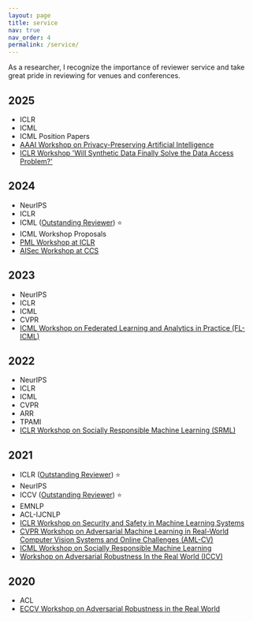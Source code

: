 ```yaml
---
layout: page
title: service
nav: true
nav_order: 4
permalink: /service/
---
```


As a researcher, I recognize the importance of reviewer service and take great pride in reviewing for venues and conferences.

## 2025
- ICLR
- ICML
- ICML Position Papers
- [AAAI Workshop on Privacy-Preserving Artificial Intelligence](https://ppai-workshop.github.io/)
- [ICLR Workshop 'Will Synthetic Data Finally Solve the Data Access Problem?'](https://synthetic-data-iclr.github.io/) 

## 2024
- NeurIPS
- ICLR
- ICML ([Outstanding Reviewer](https://x.com/icmlconf/status/1815647580577059312)) :star:
- ICML Workshop Proposals
- [PML Workshop at ICLR](https://pml-workshop.github.io/iclr24/)
- [AISec Workshop at CCS](https://aisec.cc/)

## 2023
- NeurIPS
- ICLR
- ICML
- CVPR
- [ICML Workshop on Federated Learning and Analytics in Practice (FL-ICML)](https://fl-icml2023.github.io/)

## 2022
- NeurIPS
- ICLR
- ICML
- CVPR
- ARR
- TPAMI
- [ICLR Workshop on Socially Responsible Machine Learning (SRML)](https://iclrsrml.github.io/)

## 2021
- ICLR ([Outstanding Reviewer](https://iclr.cc/Conferences/2021/Reviewers)) :star:
- NeurIPS
- ICCV ([Outstanding Reviewer](https://iccv2021.thecvf.com/outstanding-reviewers)) :star:
- EMNLP
- ACL-IJCNLP
- [ICLR Workshop on Security and Safety in Machine Learning Systems](https://aisecure-workshop.github.io/aml-iclr2021/)
- [CVPR Workshop on Adversarial Machine Learning in Real-World Computer Vision Systems and Online Challenges (AML-CV)](https://aisecure-workshop.github.io/amlcvpr2021/)
- [ICML Workshop on Socially Responsible Machine Learning](https://icmlsrml2021.github.io/)
- [Workshop on Adversarial Robustness In the Real World (ICCV)](https://iccv21-adv-workshop.github.io/)

## 2020
- ACL
- [ECCV Workshop on Adversarial Robustness in the Real World](https://eccv20-adv-workshop.github.io/)
